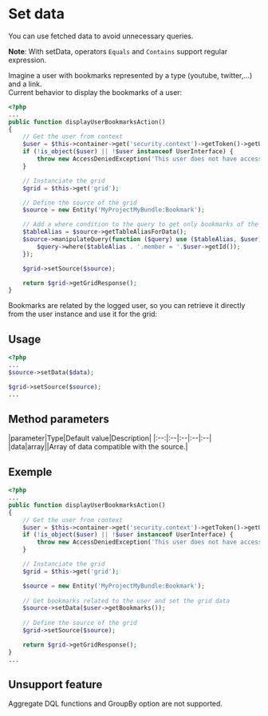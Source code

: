 Set data
========

You can use fetched data to avoid unnecessary queries.

**Note**: With setData, operators `Equals` and `Contains` support regular expression.

Imagine a user with bookmarks represented by a type (youtube, twitter,...) and a link.  
Current behavior to display the bookmarks of a user:

```php
<?php
...
public function displayUserBookmarksAction()
{
    // Get the user from context
    $user = $this->container->get('security.context')->getToken()->getUser();
    if (!is_object($user) || !$user instanceof UserInterface) {
        throw new AccessDeniedException('This user does not have access to this section.');
    }

    // Instanciate the grid
    $grid = $this->get('grid');

    // Define the source of the grid
    $source = new Entity('MyProjectMyBundle:Bookmark');

    // Add a where condition to the query to get only bookmarks of the user
    $tableAlias = $source->getTableAliasForData();
    $source->manipulateQuery(function ($query) use ($tableAlias, $user) {
        $query->where($tableAlias . '.member = '.$user->getId());
    });

    $grid->setSource($source);

    return $grid->getGridResponse();
}
```

Bookmarks are related by the logged user, so you can retrieve it directly from the user instance and use it for the grid:

## Usage
```php
<?php
...
$source->setData($data);

$grid->setSource($source);
...
```

## Method parameters

|parameter|Type|Default value|Description|
|:--:|:--|:--|:--|:--|
|data|array||Array of data compatible with the source.|

## Exemple
```php
<?php
...
public function displayUserBookmarksAction()
{
    // Get the user from context
    $user = $this->container->get('security.context')->getToken()->getUser();
    if (!is_object($user) || !$user instanceof UserInterface) {
        throw new AccessDeniedException('This user does not have access to this section.');
    }

    // Instanciate the grid
    $grid = $this->get('grid');

	$source = new Entity('MyProjectMyBundle:Bookmark');
	
	// Get bookmarks related to the user and set the grid data 
    $source->setData($user->getBookmarks());
	
    // Define the source of the grid
    $grid->setSource($source);

    return $grid->getGridResponse();
}
...
```

## Unsupport feature

Aggregate DQL functions and GroupBy option are not supported.